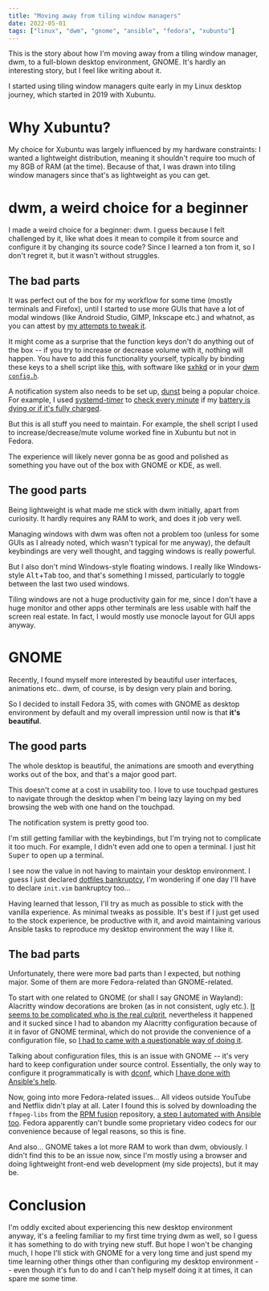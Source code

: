 ```yaml
---
title: "Moving away from tiling window managers"
date: 2022-05-01
tags: ["linux", "dwm", "gnome", "ansible", "fedora", "xubuntu"]
---
```


This is the story about how I'm moving away from a tiling window manager, dwm,
to a full-blown desktop environment, GNOME. It's hardly an
interesting story, but I feel like writing about it.

I started using tiling window managers quite early in my Linux desktop journey,
which started in 2019 with Xubuntu.

# Why Xubuntu?

My choice for Xubuntu was largely influenced by my hardware constraints: I
wanted a lightweight distribution, meaning it shouldn't require too much of my
8GB of RAM (at the time). Because of that, I was drawn into tiling window
managers since that's as lightweight as you can get.

# dwm, a weird choice for a beginner

I made a weird choice for a beginner: dwm. I guess because I felt challenged by
it, like what does it mean to compile it from source and configure it by
changing its source code? Since I learned a ton from it, so I don't regret it,
but it wasn't without struggles.

## The bad parts

It was perfect out of the box for my workflow for some time (mostly terminals
and Firefox), until I started to use more GUIs that have a lot of modal windows
(like Android Studio, GIMP, Inkscape etc.) and whatnot, as you can attest by
[my attempts to tweak
it](/posts/improving-the-android-studio-experience-in-dwm/).

It might come as a surprise that the function keys don't do anything out of the
box -- if you try to increase or decrease volume with it, nothing will happen.
You have to add this functionality yourself, typically by binding these keys to
a shell script like
[this](https://github.com/phelipetls/dotfiles/blob/df7cd1be47f216c42a8f9a82ad97dd913e3ce6bb/scripts/change-volume),
with software like
[sxhkd](https://github.com/phelipetls/dotfiles/blob/df7cd1be47f216c42a8f9a82ad97dd913e3ce6bb/scripts/change-volume)
or in your [dwm
`config.h`](https://github.com/phelipetls/dotfiles/blob/0616a6e0879a8dbfa4373da14780a609773aa6c0/suckless/dwm/config.h#L74-L84).

A notification system also needs to be set up,
[dunst](https://github.com/dunst-project/dunst) being a popular choice. For
example, I used
[systemd-timer](https://www.freedesktop.org/software/systemd/man/systemd.timer.html)
to [check every
minute](https://github.com/phelipetls/dotfiles/blob/df7cd1be47f216c42a8f9a82ad97dd913e3ce6bb/.config/systemd/user/battery-notifier.timer)
if my [battery is dying or if it's fully
charged](https://github.com/phelipetls/dotfiles/blob/df7cd1be47f216c42a8f9a82ad97dd913e3ce6bb/scripts/battery-notifier).

But this is all stuff you need to maintain. For example, the shell script I
used to increase/decrease/mute volume worked fine in Xubuntu but not in Fedora.

The experience will likely never gonna be as good and polished as something you
have out of the box with GNOME or KDE, as well.

## The good parts

Being lightweight is what made me stick with dwm initially, apart from
curiosity. It hardly requires any RAM to work, and does it job very well.

Managing windows with dwm was often not a problem too (unless for some GUIs as
I already noted, which wasn't typical for me anyway), the default keybindings
are very well thought, and tagging windows is really powerful.

But I also don't mind Windows-style floating windows. I really like
Windows-style <kbd>Alt</kbd>+<kbd>Tab</kbd> too, and that's something I missed, particularly to
toggle between the last two used windows.

Tiling windows are not a huge productivity gain for me, since I don't have a
huge monitor and other apps other terminals are less usable with half the
screen real estate. In fact, I would mostly use monocle layout for GUI apps
anyway.

# GNOME

Recently, I found myself more interested by beautiful user interfaces,
animations etc.. dwm, of course, is by design very plain and boring.

So I decided to install Fedora 35, with comes with GNOME as desktop environment
by default and my overall impression until now is that **it's beautiful**.

## The good parts

The whole desktop is beautiful, the animations are smooth and everything works
out of the box, and that's a major good part.

This doesn't come at a cost in usability too. I love to use touchpad gestures
to navigate through the desktop when I'm being lazy laying on my bed browsing
the web with one hand on the touchpad.

The notification system is pretty good too.

I'm still getting familiar with the keybindings, but I'm trying not to
complicate it too much. For example, I didn't even add one to open a terminal.
I just hit <kbd>Super</kbd> to open up a terminal.

I see now the value in not having to maintain your desktop environment. I guess
I just declared [dotfiles
bankruptcy](https://www.emacswiki.org/emacs/DotEmacsBankruptcy), I'm wondering
if one day I'll have to declare `init.vim` bankruptcy too...

Having learned that lesson, I'll try as much as possible to stick with the
vanilla experience. As minimal tweaks as possible. It's best if I just get used
to the stock experience, be productive with it, and avoid maintaining various
Ansible tasks to reproduce my desktop environment the way I like it.

## The bad parts

Unfortunately, there were more bad parts than I expected, but nothing major.
Some of them are more Fedora-related than GNOME-related.

To start with one related to GNOME (or shall I say GNOME in Wayland): Alacritty
window decorations are broken (as in not consistent, ugly etc.). [It seems to
be complicated who is the real
culprit](https://github.com/alacritty/alacritty/issues/3258), nevertheless it
happened and it sucked since I had to abandon my Alacritty configuration
because of it in favor of GNOME terminal, which do not provide the convenience
of a configuration file, so [I had to came with a questionable way of doing
it](https://github.com/phelipetls/dotfiles/blob/df7cd1be47f216c42a8f9a82ad97dd913e3ce6bb/roles/desktop/tasks/gnome.yml#L18-L22).

Talking about configuration files, this is an issue with GNOME -- it's very
hard to keep configuration under source control. Essentially, the only way to
configure it programmatically is with
[dconf](https://wiki.gnome.org/Projects/dconf), which [I have done with
Ansible's
help](https://github.com/phelipetls/dotfiles/blob/df7cd1be47f216c42a8f9a82ad97dd913e3ce6bb/roles/desktop/tasks/gnome.yml#L8-L16).

Now, going into more Fedora-related issues... All videos outside YouTube and
Netflix didn't play at all. Later I found this is solved by downloading the
`ffmpeg-libs` from the [RPM fusion](https://rpmfusion.org/) repository, [a step
I automated with Ansible
too](https://github.com/phelipetls/dotfiles/blob/df7cd1be47f216c42a8f9a82ad97dd913e3ce6bb/roles/desktop/tasks/linux.yml#L79-L94).
Fedora apparently can't bundle some proprietary video codecs for our
convenience because of legal reasons, so this is fine.

And also... GNOME takes a lot more RAM to work than dwm, obviously. I didn't
find this to be an issue now, since I'm mostly using a browser and doing
lightweight front-end web development (my side projects), but it may be.

# Conclusion

I'm oddly excited about experiencing this new desktop environment anyway, it's
a feeling familiar to my first time trying dwm as well, so I guess it has
something to do with trying new stuff. But hope I won't be changing much, I
hope I'll stick with GNOME for a very long time and just spend my time learning
other things other than configuring my desktop environment -- even though it's
fun to do and I can't help myself doing it at times, it can spare me some time.
